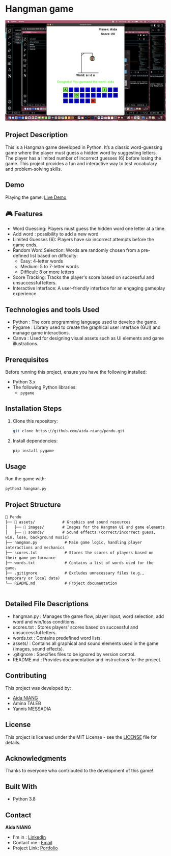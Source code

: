 # Hangman game

![preview main](./frame_10.png)

## Project Description

This is a Hangman game developed in Python. It’s a classic word-guessing game where the player must guess a hidden word by suggesting letters. The player has a limited number of incorrect guesses (6) before losing the game. This project provides a fun and interactive way to test vocabulary and problem-solving skills.

## Demo

Playing the game: [Live Demo](https://www.youtube.com/watch?v=8V0z4-qxDac)

## 🎮 Features

- Word Guessing: Players must guess the hidden word one letter at a time.
- Add word : possibility to add a new word
- Limited Guesses (6): Players have six incorrect attempts before the game ends.
- Random Word Selection: Words are randomly chosen from a pre-defined list based on difficulty:
  - Easy: 4-letter words
  - Medium: 5 to 7-letter words
  - Difficult: 8 or more letters
- Score Tracking: Tracks the player's score based on successful and unsuccessful letters.
- Interactive Interface: A user-friendly interface for an engaging gameplay experience.

## Technologies and tools Used

- Python : The core programming language used to develop the game.
- Pygame : Library used to create the graphical user interface (GUI) and manage game interactions.
- Canva : Used for designing visual assets such as UI elements and game illustrations.

## Prerequisites

Before running this project, ensure you have the following installed:

- Python 3.x
- The following Python libraries:
  - `pygame`

## Installation Steps

1. Clone this repository:
   ```bash
   git clone https://github.com/aida-niang/pendu.git
   ```
2. Install dependencies:
   ```bash
   pip install pygame 
   ```

## Usage

Run the game with:
```bash
python3 hangman.py
```

## Project Structure

```
📂 Pendu
├── 📁 assets/            # Graphics and sound resources  
│   ├── 📁 images/        # Images for the Hangman UI and game elements  
│   ├── 📁 sounds/        # Sound effects (correct/incorrect guess, win, lose, background music)  
├── hangman.py            # Main game logic, handling player interactions and mechanics  
├── scores.txt            # Stores the scores of players based on their game performance  
├── words.txt             # Contains a list of words used for the game. 
├── .gitignore            # Excludes unnecessary files (e.g., temporary or local data)  
└── README.md             # Project documentation  


```

## Detailed File Descriptions
- hangman.py : Manages the game flow, player input, word selection, add word and win/loss conditions.
- scores.txt : Stores players' scores based on successful and unsuccessful letters.
- words.txt : Contains predefined word lists.
- assets/ : Contains all graphical and sound elements used in the game (images, sound effects).
- .gitignore : Specifies files to be ignored by version control.
- README.md : Provides documentation and instructions for the project.

## Contributing

This project was developed by:
- [Aida NIANG](https://github.com/aida-niang/)
- Amina TALEB
- Yannis MESSADIA

## License

This project is licensed under the MIT License - see the [LICENSE](LICENSE) file for details.

## Acknowledgments

Thanks to everyone who contributed to the development of this game!

## Built With

- Python 3.8

## Contact

**Aida NIANG** 
- I'm in : [LinkedIn](https://linkedin.com/in/aidabenhamathniang)
- Contact me : [Email](mailto:aidam.niang@gmail.com  )
- Project Link: [Portfolio](https://aida-niang.students-laplateforme.io)


